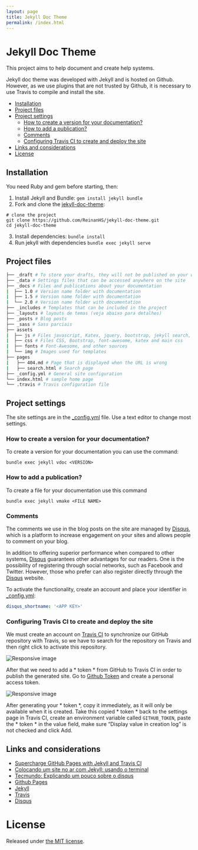```yaml
---
layout: page
title: Jekyll Doc Theme
permalink: /index.html
---
```

# Jekyll Doc Theme
This project aims to help document and create help systems.

Jekyll doc theme was developed with Jekyll and is hosted on Github. However, as we use plugins that are not trusted by Github, it is necessary to use Travis to compile and install the site.

- [Installation]
- [Project files]
- [Project settings]
  - [How to create a version for your documentation?]
  - [How to add a publication?]
  - [Comments]
  - [Configuring Travis CI to create and deploy the site]
- [Links and considerations]
- [License]

## Installation
You need Ruby and gem before starting, then:
1. Install Jekyll and Bundle: `gem install jekyll bundle`
1. Fork and clone the [jekyll-doc-theme](https://github.com/ReinanHS/jekyll-doc-theme): 
```bach
# clone the project
git clone https://github.com/ReinanHS/jekyll-doc-theme.git
cd jekyll-doc-theme
```
3. Install dependencies: `bundle install`
4. Run jekyll with dependencies `bundle exec jekyll serve`
## Project files
```bash
├── _draft # To store your drafts, they will not be published on your website
├── _data # Settings files that can be accessed anywhere on the site
├── _docs # Files and publications about your documentation
|  ├── 1.0 # Version name folder with documentation
|  ├── 1.5 # Version name folder with documentation
|  └── 2.0 # Version name folder with documentation
├── _includes # Templates that can be included in the project
├── _layouts # layouts de temas (veja abaixo para detalhes)
├── _posts # Blog posts
├── _sass # Sass parciais 
├── assets
|  ├── js # Files javascript, Katex, jquery, bootstrap, jekyll search, 
|  ├── css # Files CSS, Bootstrap, font-awesome, katex and main css
|  ├── fonts # Font-Awesome, and other sources
|  └── img # Images used for templates
├── pages
|   ├── 404.md # Page that is displayed when the URL is wrong
|   ├── search.html # Search page
├── _config.yml # General site configuration
└── index.html # sample home page
└── .travis # Travis configuration file
```
## Project settings
The site settings are in the [_config.yml](_config.yml) file. Use a text editor to change most settings.
### How to create a version for your documentation?
To create a version for your documentation you can use the command:
```bach
bundle exec jekyll vdoc <VERSION>
```
### How to add a publication?
To create a file for your documentation use this command
```bach
bundle exec jekyll vmake <FILE NAME>
```
### Comments
The comments we use in the blog posts on the site are managed by [Disqus](http://disqus.com/), which is a platform to increase engagement on your sites and allows people to comment on your blog.

In addition to offering superior performance when compared to other systems, [Disqus](http://disqus.com/) guarantees other advantages for our readers. One is the possibility of registering through social networks, such as Facebook and Twitter. However, those who prefer can also register directly through the [Disqus](http://disqus.com/) website.

To activate the functionality, create an account and place your identifier in [_config.yml](_config.yml):
```yml
disqus_shortname: '<APP KEY>'
```
### Configuring Travis CI to create and deploy the site
We must create an account on [Travis CI](https://travis-ci.com/) to synchronize our GitHub repository with Travis, so we have to search for the repository on Travis and then right click to activate this repository.

<img src="https://miro.medium.com/max/1675/1*BwypOVhSR_DcGHRjrZI7BA.png" class="img-fluid" alt="Responsive image">

After that we need to add a * token * from GitHub to Travis CI in order to publish the generated site. Go to [Github Token](https://github.com/settings/tokens) and create a personal access token.

<img src="https://miro.medium.com/max/2815/1*5fOAumDl3XCWD0h-Vhtfcw.png" class="img-fluid" alt="Responsive image">

After generating your * token *, copy it immediately, as it will only be available when it is created. Take this copied * token * back to the settings page in Travis CI, create an environment variable called `GITHUB_TOKEN`, paste the * token * in the value field, make sure “Display value in creation log” is not checked and click Add.
## Links and considerations
- [Supercharge GitHub Pages with Jekyll and Travis CI](https://medium.com/@mcred/supercharge-github-pages-with-jekyll-and-travis-ci-699bc0bde075)
- [Colocando um site no ar com Jekyll: usando o terminal](https://jtemporal.com/do-tema-ao-ar/)
- [Tecmundo: Explicando um pouco sobre o disqus](https://www.tecmundo.com.br/institucional/104360-novidade-comentarios-tecmundo-testando-o-disqus.htm)
- [Github Pages](https://pages.github.com/)
- [Jekyll](https://jekyllrb.com/)
- [Travis](https://travis-ci.com/)
- [Disqus](http://disqus.com/)
# License
Released under [the MIT license](LICENSE).

[Installation]: #installation
[Project files]: #project-files
[Project settings]: #project-settings
[How to create a version for your documentation?]: #how-to-create-a-version-for-your-documentation
[How to add a publication?]: #how-to-add-a-publication
[Comments]: #comments
[Configuring Travis CI to create and deploy the site]: #configuring-travis-ci-to-create-and-deploy-the-site
[Links and considerations]: #links-and-considerations
[License]: #license 